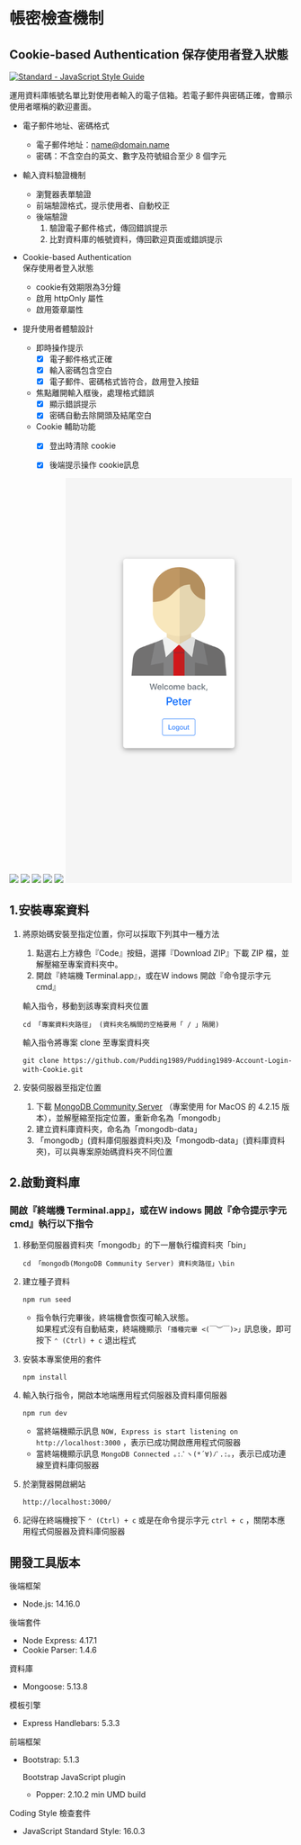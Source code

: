 # 帳密檢查機制

## Cookie-based Authentication 保存使用者登入狀態

[![Standard - JavaScript Style Guide](https://img.shields.io/badge/code_style-standard-brightgreen.svg)](https://standardjs.com/)

運用資料庫帳號名單比對使用者輸入的電子信箱。若電子郵件與密碼正確，會顯示使用者暱稱的歡迎畫面。

- 電子郵件地址、密碼格式

  - 電子郵件地址：name@domain.name
  - 密碼：不含空白的英文、數字及符號組合至少 8 個字元

- 輸入資料驗證機制

  - 瀏覽器表單驗證
  - 前端驗證格式，提示使用者、自動校正
  - 後端驗證
    1. 驗證電子郵件格式，傳回錯誤提示
    2. 比對資料庫的帳號資料，傳回歡迎頁面或錯誤提示

- Cookie-based Authentication  
  保存使用者登入狀態
  - cookie有效期限為3分鐘
  - 啟用 httpOnly 屬性
  - 啟用簽章屬性
  

- 提升使用者體驗設計
  - 即時操作提示
    - [x] 電子郵件格式正確
    - [x] 輸入密碼包含空白
    - [x] 電子郵件、密碼格式皆符合，啟用登入按鈕
  - 焦點離開輸入框後，處理格式錯誤
    - [x] 顯示錯誤提示
    - [x] 密碼自動去除開頭及結尾空白
  - Cookie 輔助功能
    - [X] 登出時清除 cookie
    - [X] 後端提示操作 cookie訊息


<img src="./screenshot/init.png" width="80%"></img>
<img src="screenshot/format.png" width="80%"></img>
<img src="screenshot/space.png" width="80%"></img>
<img src="screenshot/valid.png" width="80%"></img>
<img src="screenshot/unregistered.png" width="80%"></img>
<img src="screenshot/login.png" width="80%"></img>

## 1.安裝專案資料

1. 將原始碼安裝至指定位置，你可以採取下列其中一種方法

   1. 點選右上方綠色『Code』按鈕，選擇『Download ZIP』下載 ZIP 檔，並解壓縮至專案資料夾中。
   2. 開啟『終端機 Terminal.app』，或在Ｗ indows 開啟『命令提示字元 cmd』

   輸入指令，移動到該專案資料夾位置

   ```text
   cd 「專案資料夾路徑」 (資料夾名稱間的空格要用「 / 」隔開)
   ```

   輸入指令將專案 clone 至專案資料夾

   ```text
   git clone https://github.com/Pudding1989/Pudding1989-Account-Login-with-Cookie.git
   ```

2. 安裝伺服器至指定位置
   1. 下載 [MongoDB Community Server](https://www.mongodb.com/try/download/community) （專案使用 for MacOS 的 4.2.15 版本），並解壓縮至指定位置，重新命名為「mongodb」
   2. 建立資料庫資料夾，命名為「mongodb-data」
   3. 「mongodb」(資料庫伺服器資料夾)及「mongodb-data」(資料庫資料夾)，可以與專案原始碼資料夾不同位置

## 2.啟動資料庫

### 開啟『終端機 Terminal.app』，或在Ｗ indows 開啟『命令提示字元 cmd』執行以下指令

1. 移動至伺服器資料夾「mongodb」的下一層執行檔資料夾「bin」

   ```text
   cd 「mongodb(MongoDB Community Server) 資料夾路徑」\bin
   ```

2. 建立種子資料

   ```text
   npm run seed
   ```

   - 指令執行完畢後，終端機會恢復可輸入狀態。  
     如果程式沒有自動結束，終端機顯示 `「播種完畢 <(￣︶￣)>」`訊息後，即可按下 `⌃ (Ctrl) + c` 退出程式

3. 安裝本專案使用的套件

   ```text
   npm install
   ```

4. 輸入執行指令，開啟本地端應用程式伺服器及資料庫伺服器

   ```text
   npm run dev
   ```

   - 當終端機顯示訊息 `NOW, Express is start listening on http://localhost:3000` ，表示已成功開啟應用程式伺服器
   - 當終端機顯示訊息 `MongoDB Connected ｡:.ﾟヽ(*´∀)ﾉﾟ.:｡`，表示已成功連線至資料庫伺服器

5. 於瀏覽器開啟網站

   ```text
   http://localhost:3000/
   ```

6. 記得在終端機按下 `⌃ (Ctrl) + c` 或是在命令提示字元 `ctrl + c` ，關閉本應用程式伺服器及資料庫伺服器

## 開發工具版本

後端框架

- Node.js: 14.16.0

後端套件

- Node Express: 4.17.1
- Cookie Parser: 1.4.6

資料庫

- Mongoose: 5.13.8

模板引擎

- Express Handlebars: 5.3.3

前端框架

- Bootstrap: 5.1.3

  Bootstrap JavaScript plugin

  - Popper: 2.10.2 min UMD build

Coding Style 檢查套件

- JavaScript Standard Style: 16.0.3
